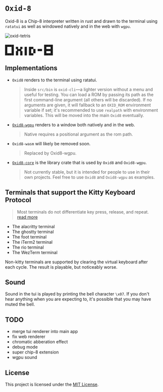 # `Oxid-8`

Oxid-8 is a Chip-8 interpreter written in rust and drawn to the terminal using `ratatui` as well as windowed natively and in the web with `wgpu`.

![oxid-tetris](https://github.com/user-attachments/assets/ab1f3bdc-4ab0-48f8-8563-1ee89c436e90)

```
▄▄▄▄              ▄▄▄▄
█  █ ▜▄▛ █ █▀▄ ▄▄ █▄▄█
█▄▄█ █ █ █ █▄▀    █▄▄█
```

## Implementations

- `Oxid8` renders to the terminal using ratatui.
    > Inside `src/bin` is `oxid-cli`—a lighter version without a menu and useful for testing. You can load a ROM by passing its path as the first command-line argument (all others will be discarded). If no arguments are given, it will fallback to an `OXID_ROM` environment variable if set; it's recommended to use `realpath` with environment variables. This will be moved into the main `Oxid8` eventually.
- [`Oxid8-wgpu`][oxid8-web] renders to a window both natively and in the web.
    > Native requires a positional argument as the rom path.
- `Oxid8-wasm` will likely be removed soon.
    > Replaced by Oxid8-wgpu.
- [`Oxid8-core`][oxid8-core] is the library crate that is used by `Oxid8` and `Oxid8-wgpu`.
    > Not currently stable, but it is intended for people to use in their own projects. Feel free to use `Oxid8` and `Oxid8-wgpu` as examples.

## Terminals that support the Kitty Keyboard Protocol 

> Most terminals do not differentiate key press, release, and repeat. [read more][Kitty Protocol]

- The alacritty terminal
- The ghostty terminal
- The foot terminal
- The iTerm2 terminal
- The rio terminal
- The WezTerm terminal

Non-kitty terminals are supported by clearing the virtual keyboard after each cycle. The result is playable, but noticeably worse.

## Sound

Sound in the tui is played by printing the bell character `\x07`. If you don't hear anything when you are expecting to, it's possible that you may have muted the bell.

## TODO

- merge tui renderer into main app
- fix web renderer
- chromatic abberation effect
- debug mode
- super chip-8 extension
- wgpu sound

## License

This project is licensed under the [MIT License][License].

[License]: ./LICENSE
[Kitty Protocol]: https://sw.kovidgoyal.net/kitty/keyboard-protocol/
[oxid8-core]: https://crates.io/crates/oxid8-core
[oxid8-web]: https://edibblepdx.github.io/Oxid-8/
